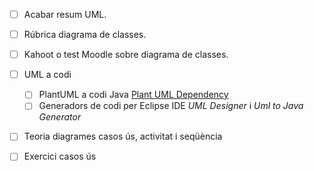 - [ ] Acabar resum UML.
- [ ] Rúbrica diagrama de classes.
- [ ] Kahoot o test Moodle sobre diagrama de classes.
- [ ] UML a codi
   - [ ] PlantUML a codi Java [Plant UML Dependency](http://plantuml-depend.sourceforge.net/)
   - [ ] Generadors de codi per Eclipse IDE *UML Designer* i *Uml to Java Generator*
- [ ] Teoria diagrames casos ús, activitat i seqüència
- [ ] Exercici casos ús
   

